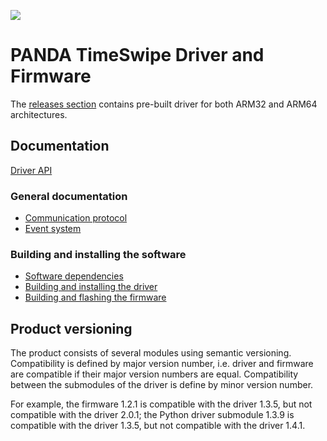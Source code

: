 ![](https://github.com/panda-official/TimeSwipe/workflows/Build%20Linux%20Packages/badge.svg)

# PANDA TimeSwipe Driver and Firmware

The [releases section](https://github.com/panda-official/TimeSwipe/releases)
contains pre-built driver for both ARM32 and ARM64 architectures.

## Documentation

[Driver API](https://panda-official.github.io/TimeSwipe/index.html)

### General documentation

- [Communication protocol](docs/CommunicationProtocol.md)
- [Event system](docs/EventSystem.md)

### Building and installing the software

- [Software dependencies](docs/SoftwareDependencies.md)
- [Building and installing the driver](docs/driver.md)
- [Building and flashing the firmware](docs/firmware.md)

## Product versioning

The product consists of several modules using semantic versioning. Compatibility
is defined by major version number, i.e. driver and firmware are compatible if
their major version numbers are equal. Compatibility between the submodules of
the driver is define by minor version number.

For example, the firmware 1.2.1 is compatible with the driver 1.3.5, but not
compatible with the driver 2.0.1; the Python driver submodule 1.3.9 is compatible
with the driver 1.3.5, but not compatible with the driver 1.4.1.
